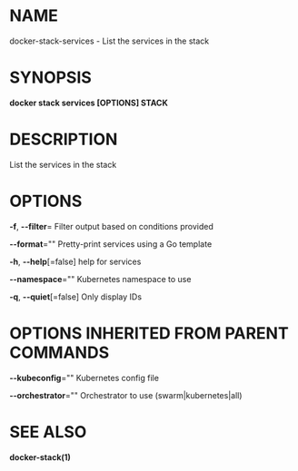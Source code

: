 # NAME

docker-stack-services - List the services in the stack

# SYNOPSIS

**docker stack services \[OPTIONS\] STACK**

# DESCRIPTION

List the services in the stack

# OPTIONS

**-f**, **--filter**= Filter output based on conditions provided

**--format**="" Pretty-print services using a Go template

**-h**, **--help**\[=false\] help for services

**--namespace**="" Kubernetes namespace to use

**-q**, **--quiet**\[=false\] Only display IDs

# OPTIONS INHERITED FROM PARENT COMMANDS

**--kubeconfig**="" Kubernetes config file

**--orchestrator**="" Orchestrator to use (swarm|kubernetes|all)

# SEE ALSO

**docker-stack(1)**
